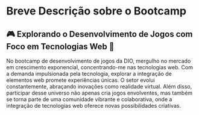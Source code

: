 # Breve Descrição sobre o Bootcamp 

## 🎮 Explorando o Desenvolvimento de Jogos com Foco em Tecnologias Web 🚀

No bootcamp de desenvolvimento de jogos da DIO, mergulho no mercado em crescimento exponencial, concentrando-me nas tecnologias web. Com a demanda impulsionada pela tecnologia, explorar a integração de elementos web promete experiências únicas. O setor evolui constantemente, abraçando inovações como realidade virtual. Além disso, participar desse universo não apenas cria jogos envolventes, mas também se torna parte de uma comunidade vibrante e colaborativa, onde a integração de tecnologias web oferece novas possibilidades criativas.